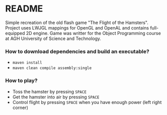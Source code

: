 # README #
Simple recreation of the old flash game "The Flight of the Hamsters". Project uses LWJGL mappings for OpenGL and OpenAL and contains full-equipped 2D engine. Game was writter for the Object Programming course at AGH University of Science and Technology.

### How to download dependencies and build an executable? ###

* `maven install`
* `maven clean compile assembly:single`

### How to play? ###

* Toss the hamster by pressing `SPACE`
* Get the hamster into air by pressing `SPACE`
* Control flight by pressing `SPACE` when you have enough power (left right corner)